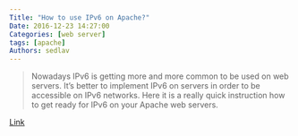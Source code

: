 ```yaml
---
Title: "How to use IPv6 on Apache?"
Date: 2016-12-23 14:27:00
Categories: [web server]
tags: [apache]
Authors: sedlav
---
```


> Nowadays IPv6 is getting more and more common to be used on web servers. It’s better to implement IPv6 on servers in order to be accessible on IPv6 networks.  Here it is a really quick instruction how to get ready for IPv6 on your Apache web servers.

[Link](https://www.howtoforge.com/tutorial/how-to-cache-static-files-on-nginx/)
